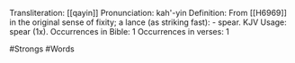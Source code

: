 Transliteration: [[qayin]]
Pronunciation: kah'-yin
Definition: From [[H6969]] in the original sense of fixity; a lance (as striking fast): - spear.
KJV Usage: spear (1x).
Occurrences in Bible: 1
Occurrences in verses: 1

#Strongs #Words 